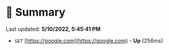 # 📖 Summary
Last updated: **5/10/2022, 5:45:41 PM**

- `GET` [https://google.com](https://google.com) - **Up** (256ms)
